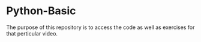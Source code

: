 # Python-Basic
The purpose of this repository is to access the code as well as exercises for that perticular video.
